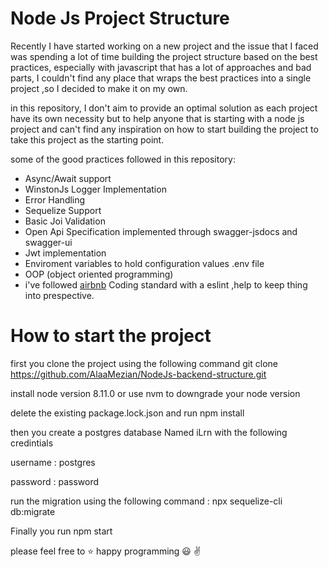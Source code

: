  # Node Js Project Structure
 
 Recently I have started working on a new project and the issue that I faced was spending a lot of time building the project structure based on the best practices, especially with javascript that has a lot of approaches and bad parts, I couldn't find any place that wraps the best practices into a single project ,so I decided to make it on my own.
 
in this repository, I don't aim to provide an optimal solution as each project have its own necessity but to help anyone that is starting with a node js project and can't find any inspiration on how to start building the project to take this project as the starting point.
 
 some of the good practices followed in this repository:
 - Async/Await support 
 - WinstonJs Logger Implementation
 - Error Handling
 - Sequelize Support 
 - Basic Joi Validation
 - Open Api Specification implemented through swagger-jsdocs and swagger-ui
 - Jwt implementation 
 - Enviroment variables to hold configuration values .env file
 - OOP (object oriented programming)
 - i've followed [airbnb](https://github.com/airbnb/javascript) Coding standard with a eslint ,help to keep thing into prespective.
 
 # How to start the project 
 
 first you clone the project using the following command 
 git clone https://github.com/AlaaMezian/NodeJs-backend-structure.git
 
 install node version 8.11.0 or use nvm to downgrade your node version 
 
 delete the existing package.lock.json and run npm install 
 
 then you create a postgres database Named iLrn with the following credintials 
 
 username : postgres 
 
 password : password
 
 run the migration using the following command :
 npx sequelize-cli db:migrate
 
 Finally you run npm start 
 

please feel free to :star:  happy programming :smiley: :v: 

